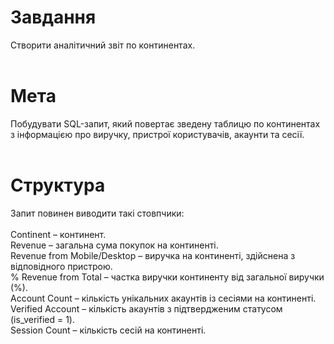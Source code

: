 # Завдання
Створити аналітичний звіт по континентах. <br>
<br>
# Мета 
Побудувати SQL-запит, який повертає зведену таблицю по континентах з інформацією про виручку, пристрої користувачів, акаунти та сесії. <br>
<br>
# Структура
Запит повинен виводити такі стовпчики: <br>
<br>
Continent – континент. <br>
Revenue – загальна сума покупок на континенті. <br>
Revenue from Mobile/Desktop – виручка на континенті, здійснена з відповідного пристрою. <br>
% Revenue from Total – частка виручки континенту від загальної виручки (%). <br>
Account Count – кількість унікальних акаунтів із сесіями на континенті. <br>
Verified Account – кількість акаунтів з підтвердженим статусом (is_verified = 1). <br>
Session Count – кількість сесій на континенті.
